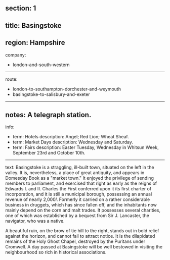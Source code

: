 ﻿section: 1
----
title: Basingstoke
----
region: Hampshire
----
company:
- london-and-south-western
----
route:
- london-to-southampton-dorchester-and-weymouth
- basingstoke-to-salisbury-and-exeter
----
notes: A telegraph station.
----
info:
- term: Hotels
  description: Angel; Red Lion; Wheat Sheaf.
- term: Market Days
  description: Wednesday and Saturday.
- term: Fairs
  description: Easter Tuesday, Wednesday in Whitsun Week, September 23rd and October 10th.
----
text: Basingstoke is a straggling, ill-built town, situated on the left in the valley. It is, nevertheless, a place of great antiquity, and appears in Domesday Book as a "market town." It enjoyed the privilege of sending members to parliament, and exercised that right as early as the reigns of Edwards I. and II. Charles the First conferred upon it its first charter of incorporation, and it is still a municipal borough, possessing an annual revenue of nearly 2,000*l*. Formerly it carried on a rather considerable business in druggets, which has since fallen off, and the inhabitants now mainly depend on the corn and malt trades. It possesses several charities, one of which was established by a bequest from Sir J. Lancaster, the navigator, who was a native.

A beautiful ruin, on the brow of tie hill to the right, stands out in bold relief against the horizon, and cannot fail to attract notice. It is the dilapidated remains of the Holy Ghost Chapel, destroyed by the Puritans under Cromwell. A day passed at Basingstoke will be well bestowed in visiting the neighbourhood so rich in historical associations.
